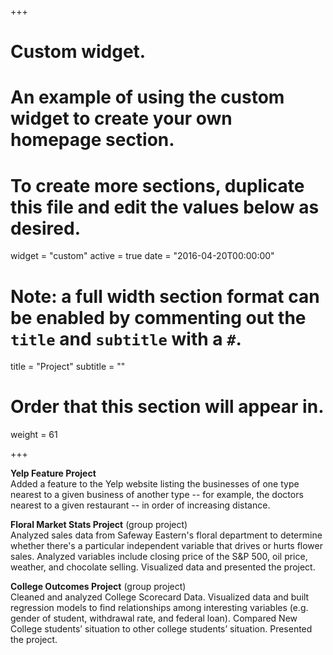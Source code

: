 +++
# Custom widget.
# An example of using the custom widget to create your own homepage section.
# To create more sections, duplicate this file and edit the values below as desired.
widget = "custom"
active = true
date = "2016-04-20T00:00:00"

# Note: a full width section format can be enabled by commenting out the `title` and `subtitle` with a `#`.
title = "Project"
subtitle = ""

# Order that this section will appear in.
weight = 61

+++

**Yelp Feature Project**    
Added a feature to the Yelp website listing the businesses of one type nearest to a given
business of another type -- for example, the doctors nearest to a given restaurant -- in
order of increasing distance.


**Floral Market Stats Project** (group project)    
Analyzed sales data from Safeway Eastern's floral department to determine whether
there's a particular independent variable that drives or hurts flower sales. Analyzed
variables include closing price of the S&P 500, oil price, weather, and chocolate selling.
Visualized data and presented the project.



**College Outcomes Project** (group project)   
Cleaned and analyzed College Scorecard Data. Visualized data and built regression
models to find relationships among interesting variables (e.g. gender of student,
withdrawal rate, and federal loan). Compared New College students’ situation to
other college students’ situation. Presented the project.

